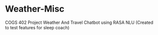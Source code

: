 # Weather-Misc
COGS 402 Project
Weather And Travel Chatbot using RASA NLU
(Created to test features for sleep coach)
